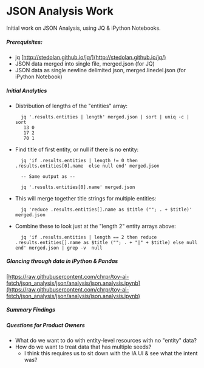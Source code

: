 JSON Analysis Work
============

Initial work on JSON Analysis, using JQ & iPython Notebooks.

##### Prerequisites:

* jq [http://stedolan.github.io/jq/](http://stedolan.github.io/jq/)
* JSON data merged into single file, merged.json (for JQ)
* JSON data as single newline delimited json, merged.linedel.json (for iPython Notebook)

##### Initial Analytics

* Distribution of lengths of the "entities" array:

        jq '.results.entities | length' merged.json | sort | uniq -c | sort
         13 0
         17 2
         70 1

* Find title of first entity, or null if there is no entity:

        jq 'if .results.entities | length != 0 then .results.entities[0].name  else null end' merged.json  

        -- Same output as --

        jq '.results.entities[0].name' merged.json 

* This will merge together title strings for multiple entities:

        jq 'reduce .results.entities[].name as $title (""; . + $title)' merged.json 

* Combine these to look just at the "length 2" entity arrays above:

        jq 'if .results.entities | length == 2 then reduce .results.entities[].name as $title (""; . + "|" + $title) else null end' merged.json | grep -v  null

##### Glancing through data in iPython & Pandas

[https://raw.githubusercontent.com/chrpr/toy-ai-fetch/json_analysis/json/analysis/json.analysis.ipynb](https://raw.githubusercontent.com/chrpr/toy-ai-fetch/json_analysis/json/analysis/json.analysis.ipynb)


##### Summary Findings

##### Questions for Product Owners

* What do we want to do with entity-level resources with no "entity" data?
* How do we want to treat data that has multiple seeds? 
    * I think this requires us to sit down with the IA UI & see what the intent was?



